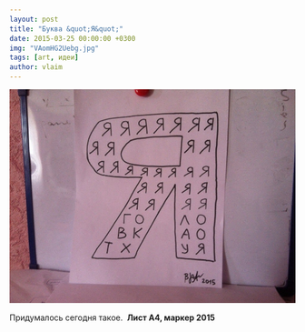 ```yaml
---
layout: post
title: "Буква &quot;Я&quot;"
date: 2015-03-25 00:00:00 +0300
img: "VAomHG2Uebg.jpg"
tags: [art, идеи]
author: vlaim
---
```


[![VAomHG2Uebg](/assets/img/VAomHG2Uebg.jpg)](/assets/img/VAomHG2Uebg.jpg)

Придумалось сегодня такое.  **Лист А4, маркер 2015**